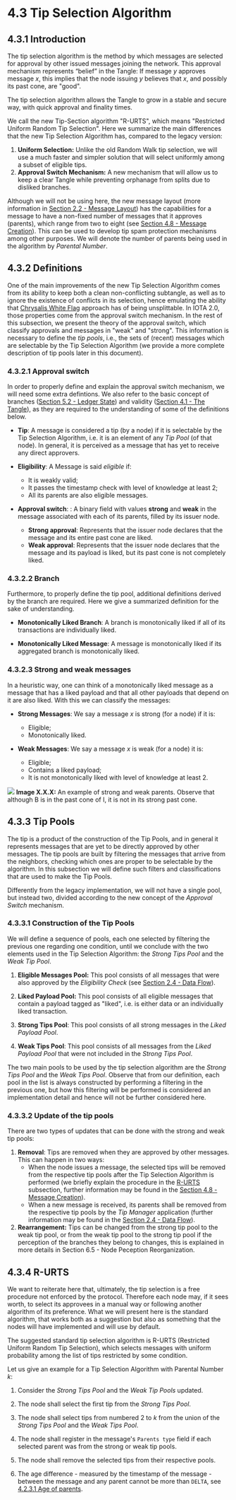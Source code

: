 # 4.3 Tip Selection Algorithm 

## 4.3.1 Introduction

The tip selection algorithm is the method by which messages are selected for approval by other issued messages joining the network.  This approval mechanism represents “belief” in the Tangle: If message $y$ approves message $x$, this implies that the node issuing $y$ believes that $x$, and possibly its past cone, are "good". 

The tip selection algorithm allows the Tangle to grow in a stable and secure way, with quick approval and finality times. 


We call the new Tip-Section algorithm "R-URTS", which means "Restricted Uniform Random Tip Selection". Here we summarize the main differences that the new Tip Selection Algorithm has, compared to the legacy version:

1. **Uniform Selection:** Unlike the old Random Walk tip selection, we will use a much faster and simpler solution that will select uniformly among a subset of eligible tips. 
2. **Approval Switch Mechanism:** A new mechanism that will allow us to keep a clear Tangle while preventing orphanage from splits due to disliked branches. 


Although we will not be using here, the new message layout (more information in [Section 2.2 - Message Layout](./2.2%20Message%20Layout.md)) has the capabilities for a message to have a non-fixed number of messages that it approves (parents), which range from two to eight (see [Section 4.8 - Message Creation](./4.8%20Message%20Creation.md)). This can be used to develop tip spam protection mechanisms among other purposes. We will denote the number of parents being used in the algorithm by _Parental Number_. 

## 4.3.2 Definitions

One of the main improvements of the new Tip Selection Algorithm comes from its ability to keep both a clean non-conflicting subtangle, as well as to ignore the existence of conflicts in its selection, hence emulating the ability that [Chrysalis White Flag](https://github.com/iotaledger/protocol-rfcs/blob/master/text/0005-white-flag/0005-white-flag.md) approach has of being unsplittable. In IOTA 2.0, those properties come from the approval switch mechanism. In the rest of this subsection, we present the theory of the approval switch, which classify approvals and messages in "weak" and "strong". This information is necessary to define the _tip pools_, i.e., the sets of (recent) messages which are selectable by the Tip Selection Algorithm (we provide a more complete description of tip pools later in this document).

### 4.3.2.1 Approval switch

In order to properly define and explain the approval switch mechanism, we will need some extra defintions. We also refer to the basic concept of branches ([Section 5.2 - Ledger State](./5.2%20Ledger%20State.md)) and validity ([Section 4.1 - The Tangle](./4.1%20The%20Tangle.md)), as they are required to the understanding of some of the definitions below.  

- **Tip**: A message is considered a tip (by a node) if it is selectable by the Tip Selection Algorithm, i.e. it is an element of any _Tip Pool_ (of that node). In general, it is perceived as a message that has yet to receive any direct approvers.
- **Eligibility**: A Message is said _eligible_ if:
    - It is weakly valid;
    - It passes the timestamp check with level of knowledge at least 2;
    - All its parents are also eligible messages.
 
- **Approval switch**: : A binary field with values **strong** and **weak**  in the message associated with each of its parents, filled by its issuer node. 
    - **Strong approval**:  Represents that the issuer node declares that the message and its entire past cone are liked. 
    - **Weak approval**:  Represents that the issuer node declares that the message and its payload is liked, but its past cone is not completely liked. 

### 4.3.2.2 Branch

Furthermore, to properly define the tip pool, additional definitions derived by the branch are required. Here we give a summarized definition for the sake of understanding. 


- **Monotonically Liked Branch**: A branch is monotonically liked if all of its transactions are individually liked. 

- **Monotonically Liked Message**: A message is monotonically liked if its aggregated branch is monotonically liked.

### 4.3.2.3 Strong and weak messages

In a heuristic way, one can think of a monotonically liked message as a  message that has a liked payload and that all other payloads that depend on it are also liked. 
With this we can classify the messages: 

- **Strong Messages**: We say a message $x$ is strong (for a node) if it is:
    - Eligible;
    - Monotonically liked.

- **Weak Messages**: We say a message $x$ is weak (for a node) it is:
    - Eligible;
    - Contains a liked payload;
    - It is not monotonically liked with level of knowledge at least 2. 


![](https://i.imgur.com/a9FTyyg.png)
**Image X.X.X:** An example of strong and weak parents. Observe that although B is in the past cone of I, it is not in its strong past cone. 

## 4.3.3 Tip Pools 

The tip is a product of the construction of the Tip Pools, and in general it represents messages that are yet to be directly approved by other messages. The tip pools are built by filtering the messages that arrive from the neighbors, checking which ones are proper to be selectable by the algorithm. In this subsection we will define such filters and classifications that are used to make the Tip Pools. 

Differently from the legacy implementation, we will not have a single pool, but instead two, divided according to the new concept of the _Approval Switch_ mechanism. 
### 4.3.3.1 Construction of the Tip Pools 

We will define a sequence of pools, each one selected by filtering the previous one regarding one condition, until we conclude with the two elements used in the Tip Selection Algorithm: the _Strong Tips Pool_ and the _Weak Tip Pool_. 


1. **Eligible Messages Pool:** This pool consists of all messages that were also approved by the _Eligibility Check_ (see [Section 2.4 - Data Flow](./2.4%20Data%20flow.md)).

2. **Liked Payload Pool:** This pool consists of all eligible messages that contain a payload tagged as "liked", i.e. is either data or an individually liked transaction. 

3. **Strong Tips Pool**: This pool consists of all strong messages in the _Liked Payload Pool_.

4. **Weak Tips Pool**: This pool consists of all messages from the _Liked Payload Pool_ that were not included in the _Strong Tips Pool_. 

The two main pools to be used by the tip selection algorithm are the _Strong Tips Pool_ and the _Weak Tips Pool_. Observe that from our definition, each pool in the list is always constructed by performing a filtering in the previous one, but how this filtering will be performed is considered an implementation detail and hence will not be further considered here. 


### 4.3.3.2 Update of the tip pools

There are two types of updates that can be done with the strong and weak tip pools:

1. **Removal**: Tips are removed when they are approved by other messages. This can happen in two ways:
     - When the node issues a message, the selected tips will be removed from the respective tip pools after the Tip Selection Algorithm is performed (we briefly explain the procedure in the [R-URTS](#R-URTS) subsection, further information may be found in the [Section 4.8 - Message Creation](./4.8%20Message%20Creation.md)).
     - When a new message is received, its parents shall be removed from the respective tip pools by the _Tip Manager_ application (further information may be found in the [Section 2.4 - Data Flow](./2.4%20Data%20flow.md)).
2. **Rearrangement:** Tips can be changed from the strong tip pool to the weak tip pool, or from the weak tip pool to the strong tip pool if the perception of the branches they belong to changes, this is explained in more details in Section 6.5 - Node Peception Reorganization.


<!--
## Parental Number
To attach a new transaction to the Tangle, the algorithm needs to select and approve  between two and eight previous messages among a list of tips.
This defined a new variable, represented by $k$, that we will call the *Parental Number*.
The variation on the number of approvals (two to eight)  is there to counteract tip spam during low-congestion periods: A higher number of approvals can merge easier the spammer eligible messages with the tangle, keeping it growing in a healthy way. The standard parental number, $k_0$, is defined as two approvals and used on periods without tips spams. 
The detection and increase in parental number is individual per node, so the whole network does not need to achieve any kind of consensus on this and even if one attacker artificially changes the perception of nodes about spam, it does not creates any harm to the node itself (aside from a low impact on performance), and hence, in the network as a whole. 
### Tip Spam Detection
As part of its standard routines, a node needs to run periodically a spam detection routine `TipSpamDetection`, that will with certain confidence detects if a tip spam is happening and give the appropriate boolean response.  
A positive response from `TipSpamDetection` updates the associated counter metadata `TipSpamAge`, that checks for how many consecutive tests the spam has persisted, while a null answer from it will set  `TipSpamAge`.  Finally, `TipSpamDetection` will update the parental number according to the current value of `TipSpamAge`.
[PLACEHOLDER FOR ROUTINE PSEUDO-ALGORITHM]
-->

## 4.3.4 R-URTS

We want to reiterate here that, ultimately, the tip selection is a free procedure not enforced by the protocol. Therefore each node may, if it sees worth, to select its approvees in a manual way or following another algorithm of its preference. What we will present here is the standard algorithm, that works both as a suggestion but also as something that the nodes will have implemented and will use by default. <!--Another discussion about this may be found in [Game Theory](#Game-Theory). -->

The suggested standard tip selection algorithm is R-URTS (Restricted Uniform Random Tip Selection), which selects messages with uniform probability among the list of tips restricted by some condition.  

Let us give an example for a Tip Selection Algorithm with Parental Number $k$:

1. Consider the _Strong Tips Pool_ and the _Weak Tip Pools_ updated. 
2. The node shall select the first tip from the _Strong Tips Pool_.
3. The node shall select tips from numbered $2$ to $k$ from the union of the _Strong Tips Pool_ and the _Weak Tips Pool_.
4. The node shall register in the message's `Parents type` field if each selected parent was from the strong or weak tip pools.
5. The node shall remove the selected tips from their respective pools. 

6. The age difference - measured by the timestamp of the message - between the message and any parent cannot be more than `DELTA`, see [4.2.3.1 Age of parents](./4.2%20Timestamps.md/#4.2.3.1%20Age%20of%20parents). 

<!-- #### Pseudo Algorithm -->

<!-- ### Game Theory -->
